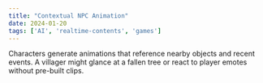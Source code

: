 ```yaml
---
title: "Contextual NPC Animation"
date: 2024-01-20
tags: ['AI', 'realtime-contents', 'games']
---
```


Characters generate animations that reference nearby objects and recent events. A villager might glance at a fallen tree or react to player emotes without pre-built clips.
